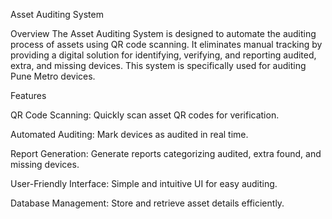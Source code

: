 Asset Auditing System

Overview
The Asset Auditing System is designed to automate the auditing process of assets using QR code scanning. It eliminates manual tracking by providing a digital solution for identifying, verifying, and reporting audited, extra, and missing devices. This system is specifically used for auditing Pune Metro devices.

Features

QR Code Scanning: Quickly scan asset QR codes for verification.

Automated Auditing: Mark devices as audited in real time.

Report Generation: Generate reports categorizing audited, extra found, and missing devices.

User-Friendly Interface: Simple and intuitive UI for easy auditing.

Database Management: Store and retrieve asset details efficiently.
